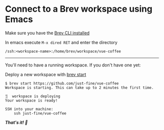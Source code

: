 # Connect to a Brev workspace using Emacs

Make sure you have the [Brev CLI installed](/)

In emacs execute `M-x dired RET` and enter the directory

```
/ssh:<workspace-name>:/home/brev/workspace/vue-coffee
```


---

You'll need to have a running workspace. If you don't have one yet:

Deploy a new workspace with [brev start](/reference/brev-cli/#start)
```shell
$ brev start https://github.com/just-fine/vue-coffee
Workspace is starting. This can take up to 2 minutes the first time.

⣻  workspace is deploying
Your workspace is ready!

SSH into your machine:
	ssh just-fine/vue-coffee

```

***That's it! 🤙***
